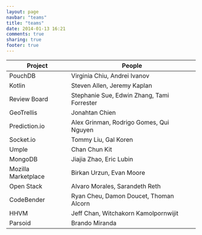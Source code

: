 ```yaml
---
layout: page
navbar: "teams"
title: "teams"
date: 2014-01-13 16:21
comments: true
sharing: true
footer: true
---
```


| Project | People |
| ------- | ------ |
| PouchDB | Virginia Chiu, Andrei Ivanov
| Kotlin | Steven Allen, Jeremy Kaplan
| Review Board | Stephanie Sue, Edwin Zhang, Tami Forrester
| GeoTrellis | Jonahtan Chien
| Prediction.io | Alex Grinman, Rodrigo Gomes, Qui Nguyen
| Socket.io | Tommy Liu, Gal Koren
| Umple | Chan Chun Kit
| MongoDB | Jiajia Zhao, Eric Lubin
| Mozilla Marketplace | Birkan Urzun, Evan Moore
| Open Stack | Alvaro Morales, Sarandeth Reth
| CodeBender | Ryan Cheu, Damon Doucet, Thoman Alcorn
| HHVM | Jeff Chan, Witchakorn Kamolpornwijit
| Parsoid | Brando Miranda



